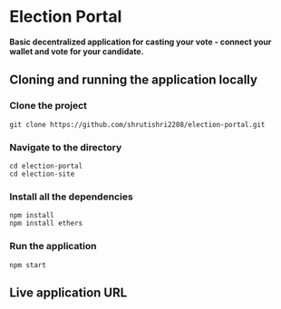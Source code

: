# Election Portal 
**Basic decentralized application for casting your vote - connect your wallet and vote for your candidate.**

## Cloning and running the application locally
### Clone the project 
```
git clone https://github.com/shrutishri2208/election-portal.git
```

### Navigate to the directory
```
cd election-portal
cd election-site
```

### Install all the dependencies
```
npm install
npm install ethers
```

### Run the application
```
npm start
```

## Live application URL
